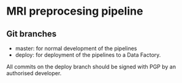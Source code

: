 # MRI preprocesing pipeline

## Git branches

* master: for normal development of the pipelines
* deploy: for deployment of the pipelines to a Data Factory.

All commits on the deploy branch should be signed with PGP by an authorised developer.
